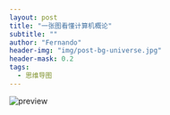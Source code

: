 ```yaml
---
layout: post
title: "一张图看懂计算机概论"
subtitle: ""
author: "Fernando"
header-img: "img/post-bg-universe.jpg"
header-mask: 0.2
tags:
  - 思维导图
---
```


![preview](https://pic2.zhimg.com/50/v2-5f9e1b7990eabaacbd3958e3cda6347b_r.jpg)
